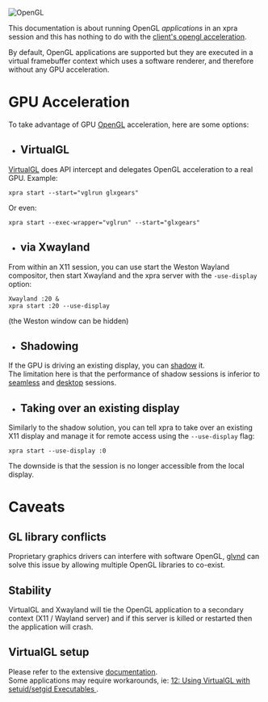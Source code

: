 ![OpenGL](https://xpra.org/icons/opengl.png)

This documentation is about running OpenGL _applications_ in an xpra session and this has nothing to do with the [client's opengl acceleration](./Client-OpenGL.md).

By default, OpenGL applications are supported but they are executed in a virtual framebuffer context which uses a software renderer, and therefore without any GPU acceleration.


# GPU Acceleration
To take advantage of GPU [OpenGL](https://www.opengl.org/) acceleration, here are some options:

* ## VirtualGL
[VirtualGL](http://www.virtualgl.org/) does API intercept and delegates OpenGL acceleration to a real GPU. Example:
```shell
xpra start --start="vglrun glxgears"
```
Or even:
```shell
xpra start --exec-wrapper="vglrun" --start="glxgears"
```

* ## via Xwayland
From within an X11 session, you can use start the Weston Wayland compositor, then start Xwayland and the xpra server with the `-use-display` option:
```shell
Xwayland :20 &
xpra start :20 --use-display
```
(the Weston window can be hidden)


* ## Shadowing
If the GPU is driving an existing display, you can [shadow](./Shadow-Server.md) it.\
The limitation here is that the performance of shadow sessions is inferior to [seamless](./Seamless.md) and [desktop](./Start-Desktop.md) sessions.


* ## Taking over an existing display
Similarly to the shadow solution, you can tell xpra to take over an existing X11 display and manage it for remote access using the `--use-display` flag:
```shell
xpra start --use-display :0
```
The downside is that the session is no longer accessible from the local display.


# Caveats

## GL library conflicts
Proprietary graphics drivers can interfere with software OpenGL, [glvnd](https://github.com/NVIDIA/libglvnd) can solve this issue by allowing multiple OpenGL libraries to co-exist.

## Stability
VirtualGL and Xwayland will tie the OpenGL application to a secondary context (X11 / Wayland server) and if this server is killed or restarted then the application will crash.

## VirtualGL setup
Please refer to the extensive [documentation](https://github.com/VirtualGL/virtualgl/tree/master/doc).  
Some applications may require workarounds, ie: [12: Using VirtualGL with setuid/setgid Executables
](https://github.com/VirtualGL/virtualgl/blob/master/doc/setuid.txt).
